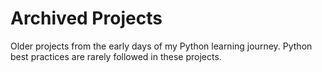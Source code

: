 # Archived Projects

Older projects from the early days of my Python learning journey. Python best practices
are rarely followed in these projects.